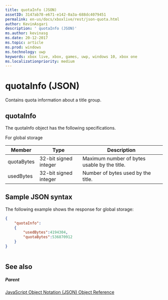 ```yaml
---
title: quotaInfo (JSON)
assetID: 3147ab78-e671-e142-0a3a-688dc4079451
permalink: en-us/docs/xboxlive/rest/json-quota.html
author: KevinAsgari
description: ' quotaInfo (JSON)'
ms.author: kevinasg
ms.date: 20-12-2017
ms.topic: article
ms.prod: windows
ms.technology: uwp
keywords: xbox live, xbox, games, uwp, windows 10, xbox one
ms.localizationpriority: medium
---
```



# quotaInfo (JSON)
Contains quota information about a title group. 
<a id="ID4EN"></a>

 
## quotaInfo
 
The quotaInfo object has the following specifications.
 
For global storage
 
| Member| Type| Description| 
| --- | --- | --- | 
| quotaBytes| 32-bit signed integer | Maximum number of bytes usable by the title.| 
| usedBytes| 32-bit signed integer | Number of bytes used by the title.| 
  
<a id="ID4EXB"></a>

 
## Sample JSON syntax
 
The following example shows the response for global storage:
 

```json
{
    "quotaInfo":
    {
        "usedBytes":4194304,
        "quotaBytes":536870912
    }
}
      
```

  
<a id="ID4ECC"></a>

 
## See also
 
<a id="ID4EEC"></a>

 
##### Parent 

[JavaScript Object Notation (JSON) Object Reference](atoc-xboxlivews-reference-json.md)

   